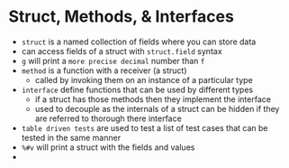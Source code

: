 # Struct, Methods, & Interfaces

- `struct` is a named collection of fields where you can store data
- can access fields of a struct with `struct.field` syntax
- `g` will print a `more precise decimal` number than `f`
- `method` is a function with a receiver (a struct)
  - called by invoking them on an instance of a particular type
- `interface` define functions that can be used by different types
  - if a struct has those methods then they implement the interface
  - used to decouple as the internals of a struct can be hidden if they are referred to thorough there interface
- `table driven tests` are used to test a list of test cases that can be tested in the same manner
- `%#v` will print a struct with the fields and values
- 